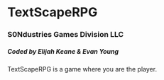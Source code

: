 # TextScapeRPG
### S0Ndustries Games Division LLC
##### Coded by Elijah Keane & Evan Young

TextScapeRPG is a game where you are the player.
